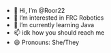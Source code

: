 - 👋 Hi, I’m @Roor22
- 👀 I’m interested in FRC Robotics
- 🌱 I’m currently learning Java
- 📫 idk how you should reach me
- 😄 Pronouns: She/They
